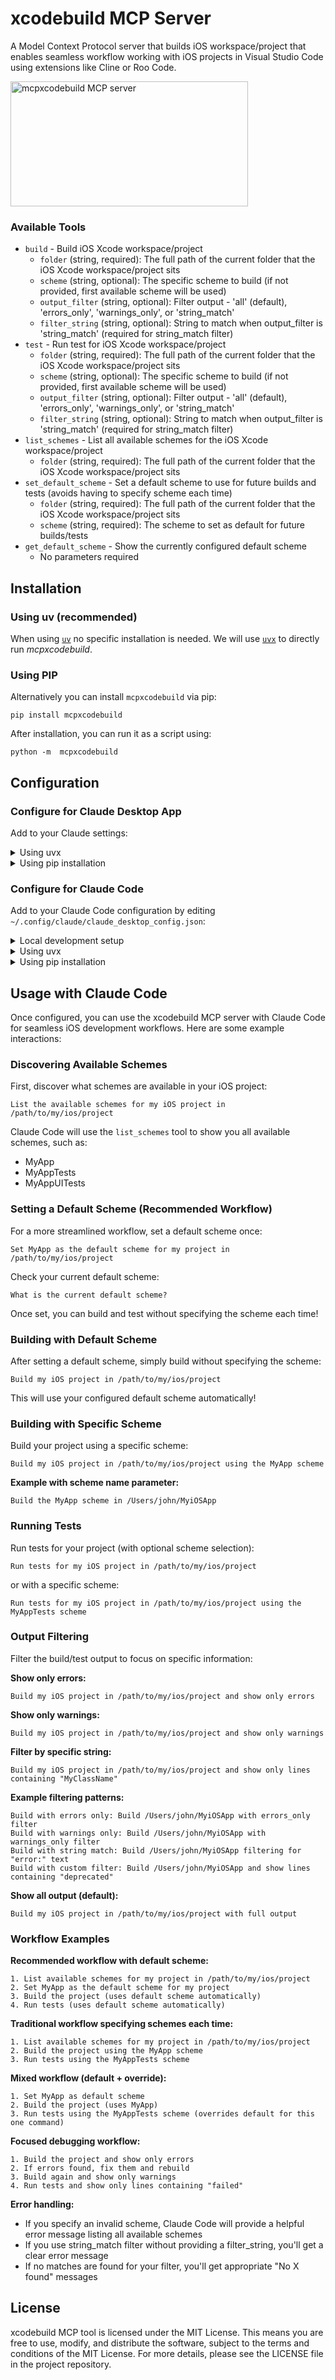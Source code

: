 # xcodebuild MCP Server

A Model Context Protocol server that builds iOS workspace/project that enables seamless workflow working with iOS projects in Visual Studio Code using extensions like Cline or Roo Code.

<a href="https://glama.ai/mcp/servers/5ibnbzxmql">
  <img width="380" height="200" src="https://glama.ai/mcp/servers/5ibnbzxmql/badge" alt="mcpxcodebuild MCP server" />
</a>

### Available Tools

- `build` - Build iOS Xcode workspace/project
    - `folder` (string, required): The full path of the current folder that the iOS Xcode workspace/project sits
    - `scheme` (string, optional): The specific scheme to build (if not provided, first available scheme will be used)
    - `output_filter` (string, optional): Filter output - 'all' (default), 'errors_only', 'warnings_only', or 'string_match'
    - `filter_string` (string, optional): String to match when output_filter is 'string_match' (required for string_match filter)
- `test` - Run test for iOS Xcode workspace/project
    - `folder` (string, required): The full path of the current folder that the iOS Xcode workspace/project sits
    - `scheme` (string, optional): The specific scheme to build (if not provided, first available scheme will be used)
    - `output_filter` (string, optional): Filter output - 'all' (default), 'errors_only', 'warnings_only', or 'string_match'
    - `filter_string` (string, optional): String to match when output_filter is 'string_match' (required for string_match filter)
- `list_schemes` - List all available schemes for the iOS Xcode workspace/project
    - `folder` (string, required): The full path of the current folder that the iOS Xcode workspace/project sits
- `set_default_scheme` - Set a default scheme to use for future builds and tests (avoids having to specify scheme each time)
    - `folder` (string, required): The full path of the current folder that the iOS Xcode workspace/project sits
    - `scheme` (string, required): The scheme to set as default for future builds/tests
- `get_default_scheme` - Show the currently configured default scheme
    - No parameters required

## Installation


### Using uv (recommended)

When using [`uv`](https://docs.astral.sh/uv/) no specific installation is needed. We will
use [`uvx`](https://docs.astral.sh/uv/guides/tools/) to directly run *mcpxcodebuild*.

### Using PIP

Alternatively you can install `mcpxcodebuild` via pip:

```
pip install mcpxcodebuild
```

After installation, you can run it as a script using:

```
python -m  mcpxcodebuild
```

## Configuration

### Configure for Claude Desktop App

Add to your Claude settings:

<details>
<summary>Using uvx</summary>

```json
"mcpServers": {
  "mcpxcodebuild": {
    "command": "uvx",
    "args": ["mcpxcodebuild"]
  }
}
```
</details>

<details>
<summary>Using pip installation</summary>

```json
"mcpServers": {
  "mcpxcodebuild": {
    "command": "python",
    "args": ["-m", "mcpxcodebuild"]
  }
}
```
</details>

### Configure for Claude Code

Add to your Claude Code configuration by editing `~/.config/claude/claude_desktop_config.json`:

<details>
<summary>Local development setup</summary>

For local development, first install the package locally:
```bash
uv pip install -e .
```

Then add to your config:
```json
{
  "mcpServers": {
    "xcodebuild": {
      "command": "python",
      "args": ["-m", "mcpxcodebuild"]
    }
  }
}
```

Restart Claude Code for the changes to take effect.
</details>

<details>
<summary>Using uvx</summary>

```json
{
  "mcpServers": {
    "xcodebuild": {
      "command": "uvx",
      "args": ["mcpxcodebuild"]
    }
  }
}
```
</details>

<details>
<summary>Using pip installation</summary>

```json
{
  "mcpServers": {
    "xcodebuild": {
      "command": "python",
      "args": ["-m", "mcpxcodebuild"]
    }
  }
}
```
</details>

## Usage with Claude Code

Once configured, you can use the xcodebuild MCP server with Claude Code for seamless iOS development workflows. Here are some example interactions:

### Discovering Available Schemes

First, discover what schemes are available in your iOS project:

```
List the available schemes for my iOS project in /path/to/my/ios/project
```

Claude Code will use the `list_schemes` tool to show you all available schemes, such as:
- MyApp
- MyAppTests
- MyAppUITests

### Setting a Default Scheme (Recommended Workflow)

For a more streamlined workflow, set a default scheme once:

```
Set MyApp as the default scheme for my project in /path/to/my/ios/project
```

Check your current default scheme:

```
What is the current default scheme?
```

Once set, you can build and test without specifying the scheme each time!

### Building with Default Scheme

After setting a default scheme, simply build without specifying the scheme:

```
Build my iOS project in /path/to/my/ios/project
```

This will use your configured default scheme automatically!

### Building with Specific Scheme

Build your project using a specific scheme:

```
Build my iOS project in /path/to/my/ios/project using the MyApp scheme
```

**Example with scheme name parameter:**
```
Build the MyApp scheme in /Users/john/MyiOSApp
```

### Running Tests

Run tests for your project (with optional scheme selection):

```
Run tests for my iOS project in /path/to/my/ios/project
```

or with a specific scheme:

```
Run tests for my iOS project in /path/to/my/ios/project using the MyAppTests scheme
```

### Output Filtering

Filter the build/test output to focus on specific information:

**Show only errors:**
```
Build my iOS project in /path/to/my/ios/project and show only errors
```

**Show only warnings:**
```
Build my iOS project in /path/to/my/ios/project and show only warnings
```

**Filter by specific string:**
```
Build my iOS project in /path/to/my/ios/project and show only lines containing "MyClassName"
```

**Example filtering patterns:**
```
Build with errors only: Build /Users/john/MyiOSApp with errors_only filter
Build with warnings only: Build /Users/john/MyiOSApp with warnings_only filter  
Build with string match: Build /Users/john/MyiOSApp filtering for "error:" text
Build with custom filter: Build /Users/john/MyiOSApp and show lines containing "deprecated"
```

**Show all output (default):**
```
Build my iOS project in /path/to/my/ios/project with full output
```

### Workflow Examples

**Recommended workflow with default scheme:**
```
1. List available schemes for my project in /path/to/my/ios/project
2. Set MyApp as the default scheme for my project
3. Build the project (uses default scheme automatically)
4. Run tests (uses default scheme automatically)
```

**Traditional workflow specifying schemes each time:**
```
1. List available schemes for my project in /path/to/my/ios/project
2. Build the project using the MyApp scheme
3. Run tests using the MyAppTests scheme
```

**Mixed workflow (default + override):**
```
1. Set MyApp as default scheme
2. Build the project (uses MyApp)
3. Run tests using the MyAppTests scheme (overrides default for this one command)
```

**Focused debugging workflow:**
```
1. Build the project and show only errors
2. If errors found, fix them and rebuild
3. Build again and show only warnings
4. Run tests and show only lines containing "failed"
```

**Error handling:**
- If you specify an invalid scheme, Claude Code will provide a helpful error message listing all available schemes
- If you use string_match filter without providing a filter_string, you'll get a clear error message
- If no matches are found for your filter, you'll get appropriate "No X found" messages

## License

xcodebuild MCP tool is licensed under the MIT License. This means you are free to use, modify, and distribute the software, subject to the terms and conditions of the MIT License. For more details, please see the LICENSE file in the project repository.